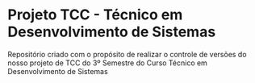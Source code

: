 # Projeto TCC - Técnico em Desenvolvimento de Sistemas
Repositório criado com o propósito de realizar o controle de versões do nosso projeto de TCC do 3º Semestre do Curso Técnico em Desenvolvimento de Sistemas 
